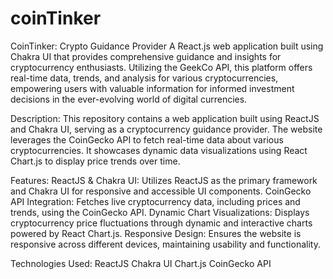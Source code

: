 # coinTinker
 CoinTinker: Crypto Guidance Provider  A React.js web application built using Chakra UI that provides comprehensive guidance and insights for cryptocurrency enthusiasts. Utilizing the GeekCo API, this platform offers real-time data, trends, and analysis for various cryptocurrencies, empowering users with valuable information for informed investment decisions in the ever-evolving world of digital currencies.
 
Description:
This repository contains a web application built using ReactJS and Chakra UI, serving as a cryptocurrency guidance provider. The website leverages the CoinGecko API to fetch real-time data about various cryptocurrencies. It showcases dynamic data visualizations using React Chart.js to display price trends over time.

Features:
    ReactJS & Chakra UI: Utilizes ReactJS as the primary framework and Chakra UI for responsive and accessible UI components.
    CoinGecko API Integration: Fetches live cryptocurrency data, including prices and trends, using the CoinGecko API.
    Dynamic Chart Visualizations: Displays cryptocurrency price fluctuations through dynamic and interactive charts powered by React Chart.js.
    Responsive Design: Ensures the website is responsive across different devices, maintaining usability and functionality.

Technologies Used:
    ReactJS
    Chakra UI
    Chart.js
    CoinGecko API
